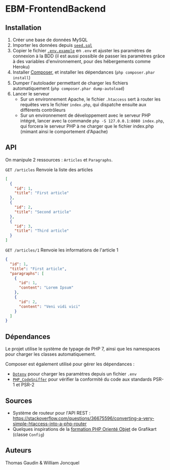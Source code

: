 EBM-FrontendBackend
===================

## Installation 

1. Créer une base de données MySQL
2. Importer les données depuis [`seed.sql`](seed.sql)
3. Copier le fichier [`.env.example`](.env.example) en `.env` et ajuster les paramètres de connexion à la BDD
(il est aussi possible de passer les paramètres grâce à des variables d'environnement, pour des hébergements comme Heroku)
4. Installer [Composer](https://getcomposer.org/download/), et installer les dépendances (`php composer.phar install`)
5. Dumper l'autoloader permettant de charger les fichiers automatiquement (`php composer.phar dump-autoload`)
6. Lancer le serveur
    - Sur un environnement Apache, le fichier `.htaccess` sert à router les requêtes vers le fichier `index.php`,
    qui dispatche ensuite aux différents contrôleurs 
    - Sur un environnement de développement avec le serveur PHP intégré, lancer avec la commande
    `php -S 127.0.0.1:8080 index.php`, qui forcera le serveur PHP à ne charger que le fichier index.php
    (mimant ainsi le comportement d'Apache)

## API

On manipule 2 ressources : `Articles` et `Paragraphs`.

`GET /articles` Renvoie la liste des articles
```json
[
  {
    "id": 1,
    "title": "First article"
  },
  {
    "id": 2,
    "title": "Second article"
  },
  {
    "id": 3,
    "title": "Third article"
  }
]
```

`GET /articles/1` Renvoie les informations de l'article 1
```json
{
  "id": 1,
  "title": "First article",
  "paragraphs": [
    {
      "id": 1,
      "content": "Lorem Ipsum"
    },
    {
      "id": 2,
      "content": "Veni vidi vici"
    }
  ]
}
```

## Dépendances

Le projet utilise le système de typage de PHP 7, ainsi que les namespaces pour charger les classes automatiquement.

Composer est également utilisé pour gérer les dépendances :
- [`Dotenv`][Dotenv] poour charger les paramètres depuis un fichier `.env`
- [`PHP_CodeSniffer`][phpcs] pour vérifier la conformité du code aux standards PSR-1 et PSR-2

## Sources

- Système de routeur pour l'API REST : https://stackoverflow.com/questions/36675596/converting-a-very-simple-htaccess-into-a-php-router
- Quelques inspirations de la [formation PHP Orienté Objet][Grafikart POO] de Grafikart (classe `Config`)

## Auteurs

Thomas Gaudin & William Joncquel 

[Dotenv]: https://packagist.org/packages/vlucas/phpdotenv
[phpcs]: https://packagist.org/packages/squizlabs/php_codesniffer
[Grafikart POO]: https://www.grafikart.fr/formations/programmation-objet-php

